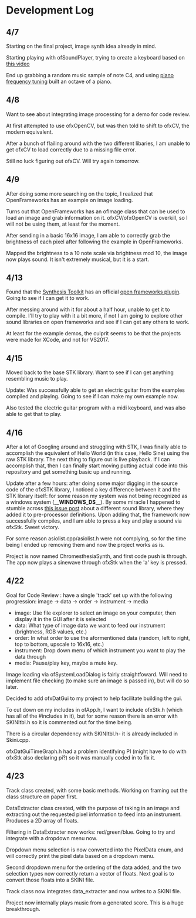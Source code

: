 # Development Log
## 4/7
Starting on the final project, image synth idea already in mind.

Starting playing with ofSoundPlayer, trying to create a keyboard based on [this video](https://www.youtube.com/watch?v=BWMuQzDA_7U)

End up grabbing a random music sample of note C4, and using [piano frequency tuning](http://pages.mtu.edu/~suits/notefreqs.html) built an octave of a piano.

## 4/8
Want to see about integrating image processing for a demo for code review.

At first attempted to use ofxOpenCV, but was then told to shift to ofxCV, the modern equivalent.

After a bunch of flailing around with the two different libaries, I am unable to get ofxCV to load correctly due to a missing file error.

Still no luck figuring out ofxCV. 
Will try again tomorrow.

## 4/9
After doing some more searching on the topic, I realized that OpenFrameworks has an example on image loading.

Turns out that OpenFrameworks has an ofImage class that can be used to load an image and grab information on it. 
ofxCV/ofxOpenCV is overkill, so I will not be using them, at least for the moment.

After sending in a basic 16x16 image, I am able to correctly grab the brightness of each pixel after following the example in OpenFrameworks.

Mapped the brightness to a 10 note scale via brightness mod 10, the image now plays sound. 
It isn't extremely musical, but it is a start.

## 4/13
Found that the [Synthesis Toolkit](https://ccrma.stanford.edu/software/stk/index.html) has an official [open frameworks plugin](https://github.com/Ahbee/ofxStk). 
Going to see if I can get it to work.

After messing around with it for about a half hour, unable to get it to compile. 
I'll try to play with it a bit more, if not I am going to explore other sound libraries on open frameworks and see if I can get any others to work.

At least for the example demos, the culprit seems to be that the projects were made for XCode, and not for VS2017.

## 4/15
Moved back to the base STK library. Want to see if I can get anything resembling music to play.

Update: Was successfully able to get an electric guitar from the examples compiled and playing. Going to see if I can make my own example now.

Also tested the electric guitar program with a midi keyboard, and was also able to get that to play.

## 4/16
After a lot of Googling around and struggling with STK, I was finally able to accomplish the equivalent of Hello World (in this case, Hello Sine) using the raw STK library. The next thing to figure out is live playback. If I can accomplish that, then I can finally start moving putting actual code into this repository and get something basic up and running.

Update after a few hours: after doing some major digging in the source code of the ofxSTK library, I noticed a key difference between it and the STK library itself: for some reason my system was not being recognized as a windows system (__\_\_WINDOWS_DS\_\___). 
By some miracle I happened to stumble across [this issue post](https://github.com/TonicAudio/Tonic/issues/265) about a different sound library, where they added it to pre-processor definitions. 
Upon adding that, the framework now successfully compiles, and I am able to press a key and play a sound via ofxStk. 
Sweet victory.

For some reason asiolist.cpp/asiolist.h were not complying, so for the time being I ended up removing them and now the project works as is.

Project is now named ChromesthesiaSynth, and first code push is through.
The app now plays a sinewave through ofxStk when the 'a' key is pressed.

## 4/22
Goal for Code Review : have a single 'track' set up with the following progression: image -> data -> order -> instrument -> media
- image: Use file explorer to select an image on your computer, then display it in the GUI after it is selected
- data: What type of image data we want to feed our instrument (brightness, RGB values, etc.)
- order: In what order to use the aformentioned data (random, left to right, top to bottom, upscale to 16x16, etc.)
- instrument: Drop down menu of which instrument you want to play the data through
- media: Pause/play key, maybe a mute key.

Image loading via ofSystemLoadDialog is fairly straightfoward. Will need to implement file checking (to make sure an image is passed in), but will do so later.

Decided to add ofxDatGui to my project to help facilitate building the gui.

To cut down on my includes in ofApp.h, I want to include ofxStk.h (which has all of the #includes in it), but for some reason there is an error with SKINItbl.h so it is commented out for the time being.

There is a circular dependency with SKINItbl.h- it is already included in Skini.cpp.

ofxDatGuiTimeGraph.h had a problem identifying PI (might have to do with ofxStk also declaring pi?) so it was manually coded in to fix it.

## 4/23
Track class created, with some basic methods. Working on framing out the class structure on paper first.

DataExtracter class created, with the purpose of taking in an image and extracting out the requested pixel information to feed into an instrument. Produces a 2D array of floats.

Filtering in DataExtracter now works: red/green/blue. Going to try and integrate with a dropdown menu now.

Dropdown menu selection is now converted into the PixelData enum, and will correctly print the pixel data based on a dropdown menu.

Second dropdown menu for the ordering of the data added, and the two selection types now correctly return a vector of floats. Next goal is to convert those floats into a SKINI file.

Track class now integrates data_extracter and now writes to a SKINI file.

Project now internally plays music from a generated score. This is a huge breakthrough.